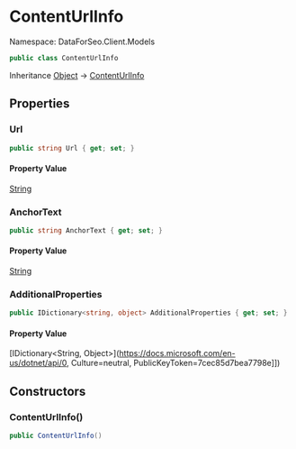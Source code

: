 # ContentUrlInfo

Namespace: DataForSeo.Client.Models

```csharp
public class ContentUrlInfo
```

Inheritance [Object](https://docs.microsoft.com/en-us/dotnet/api/Object) → [ContentUrlInfo](./ContentUrlInfo.md)

## Properties

### **Url**

```csharp
public string Url { get; set; }
```

#### Property Value

[String](https://docs.microsoft.com/en-us/dotnet/api/String)<br>

### **AnchorText**

```csharp
public string AnchorText { get; set; }
```

#### Property Value

[String](https://docs.microsoft.com/en-us/dotnet/api/String)<br>

### **AdditionalProperties**

```csharp
public IDictionary<string, object> AdditionalProperties { get; set; }
```

#### Property Value

[IDictionary&lt;String, Object&gt;](https://docs.microsoft.com/en-us/dotnet/api/0, Culture=neutral, PublicKeyToken=7cec85d7bea7798e]])<br>

## Constructors

### **ContentUrlInfo()**

```csharp
public ContentUrlInfo()
```
